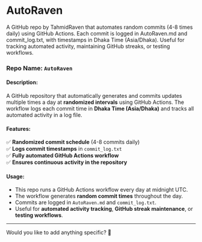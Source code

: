 # AutoRaven
A GitHub repo by TahmidRaven that automates random commits (4-8 times daily) using GitHub Actions. Each commit is logged in AutoRaven.md and commit_log.txt, with timestamps in Dhaka Time (Asia/Dhaka). Useful for tracking automated activity, maintaining GitHub streaks, or testing workflows.


### **Repo Name**: `AutoRaven`  

#### **Description**:  
A GitHub repository that automatically generates and commits updates multiple times a day at **randomized intervals** using GitHub Actions. The workflow logs each commit time in **Dhaka Time (Asia/Dhaka)** and tracks all automated activity in a log file.  

#### **Features**:  
✅ **Randomized commit schedule** (4-8 commits daily)  
✅ **Logs commit timestamps** in `commit_log.txt`  
✅ **Fully automated GitHub Actions workflow**  
✅ **Ensures continuous activity in the repository**  

#### **Usage**:  
- This repo runs a GitHub Actions workflow every day at midnight UTC.  
- The workflow generates **random commit times** throughout the day.  
- Commits are logged in `AutoRaven.md` and `commit_log.txt`.  
- Useful for **automated activity tracking**, **GitHub streak maintenance**, or **testing workflows**.  

---

Would you like to add anything specific? 🚀
